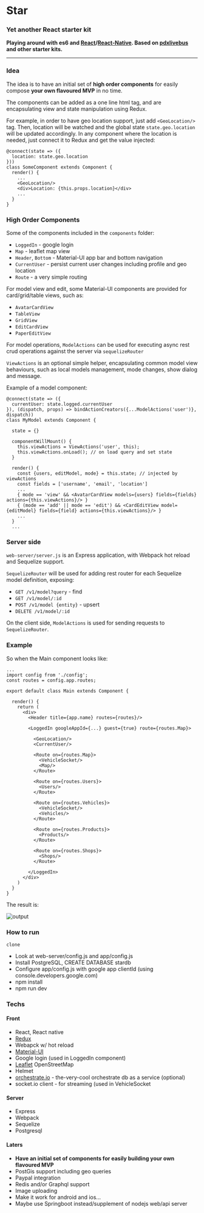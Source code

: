
# Star
### Yet another React starter kit

**Playing around with es6 and [React](https://facebook.github.io/react/)/[React-Native](https://facebook.github.io/react-native/). Based on [pdxlivebus](https://github.com/browniefed/pdxlivebus) and other starter kits.**

----

### Idea

The idea is to have an initial set of **high order components** 
for easily compose **your own flavoured MVP** in no time. 

The components can be added as a one line html tag, and are encapsulating view and state manipulation using Redux.

For example, in order to have geo location support, just add `<GeoLocation/>` tag.
Then, location will be watched and the global state `state.geo.location` will be updated accordingly.
In any component where the location is needed, just connect it to Redux and get the value injected:
```
@connect(state => ({
  location: state.geo.location
}))
class SomeComponent extends Component {
  render() {
    ...
    <GeoLocation/>
    <div>Location: {this.props.location}</div>
    ...
  }
}
```

### High Order Components

Some of the components included in the `components` folder:
- `LoggedIn` - google login 
- `Map` - leaflet map view
- `Header`, `Bottom` - Material-UI app bar and bottom navigation
- `CurrentUser` - persist current user changes including profile and geo location
- `Route` - a very simple routing

For model view and edit, some Material-UI components are provided for card/grid/table views, such as:
- `AvatarCardView`
- `TableView`
- `GridView`
- `EditCardView`
- `PaperEditView`

For model operations, `ModelActions` can be used for executing 
async rest crud operations against the server via `sequelizeRouter` 

`ViewActions` is an optional simple helper, encapsulating common model view behaviours, 
such as local models management, mode changes, show dialog and message.

Example of a model component:
```
@connect(state => ({
  currentUser: state.logged.currentUser
}), (dispatch, props) => bindActionCreators({...ModelActions('user')}, dispatch))
class MyModel extends Component {

  state = {}
  
  componentWillMount() {
    this.viewActions = ViewActions('user', this);
    this.viewActions.onLoad(); // on load query and set state
  }
  
  render() {
    const {users, editModel, mode} = this.state; // injected by viewActions
    const fields = ['username', 'email', 'location']
    ...
    { mode == 'view' && <AvatarCardView models={users} fields={fields} actions={this.viewActions}/> }
    { (mode == 'add' || mode == 'edit') && <CardEditView model={editModel} fields={field} actions={this.viewActions}/> }
    ...
  }
  ...
```

### Server side 
`web-server/server.js` is an Express application, with Webpack hot reload and Sequelize support.

`SequelizeRouter` will be used for adding rest router for each Sequelize model definition, exposing: 
 - `GET /v1/model?query` - find
 - `GET /v1/model/:id`
 - `POST /v1/model {entity}` - upsert 
 - `DELETE /v1/model/:id`
 
On the client side, `ModelActions` is used for sending requests to `SequelizeRouter`.

### Example
So when the Main component looks like:

```
...
import config from './config';
const routes = config.app.routes;

export default class Main extends Component {

  render() {
    return (
      <div>
        <Header title={app.name} routes={routes}/>

        <LoggedIn googleAppId={...} guest={true} route={routes.Map}>

          <GeoLocation/>
          <CurrentUser/>

          <Route on={routes.Map}>
            <VehicleSocket/>
            <Map/>
          </Route>

          <Route on={routes.Users}>
            <Users/>
          </Route>

          <Route on={routes.Vehicles}>
            <VehicleSocket/>
            <Vehicles/>
          </Route>

          <Route on={routes.Products}>
            <Products/>
          </Route>

          <Route on={routes.Shops}>
            <Shops/> 
          </Route>

        </LoggedIn>
      </div>
    )
  }
}
```

The result is:

![output](https://cloud.githubusercontent.com/assets/2588829/15898744/123aae8e-2da2-11e6-8b0e-b2af6f9397e7.gif)

### How to run
`clone `
- Look at web-server/config.js and app/config.js
- Install PostgreSQL, CREATE DATABASE stardb
- Configure app/config.js with google app clientId (using console.developers.google.com)
- npm install
- npm run dev

### Techs

#### Front
- React, React native
- [Redux](https://github.com/reactjs/redux)
- Webapck w/ hot reload
- [Material-UI](http://www.material-ui.com) 
- Google login (used in LoggedIn component)
- [Leaflet](http://leafletjs.com/) OpenStreetMap
- Helmet
- [orchestrate.io](http://orchestrate.io) - the-very-cool orchestrate db as a service (optional)
- socket.io client - for streaming (used in VehicleSocket

#### Server
- Express
- Webpack
- Sequelize
- Postgresql

#### Laters
- **Have an initial set of components for easily building your own flavoured MVP**
- PostGis support including geo queries
- Paypal integration
- Redis and/or Graphql support
- Image uploading
- Make it work for android and ios...
- Maybe use Springboot instead/supplement of nodejs web/api server
